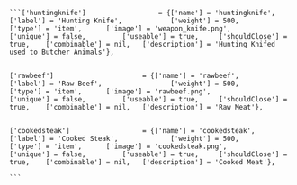 	```['huntingknife'] 			 	 = {['name'] = 'huntingknife', 					['label'] = 'Hunting Knife', 			['weight'] = 500, 		['type'] = 'item', 		['image'] = 'weapon_knife.png', 		['unique'] = false, 		['useable'] = true, 	['shouldClose'] = true,	   ['combinable'] = nil,   ['description'] = 'Hunting Knifed used to Butcher Animals'},
	
    
    ['rawbeef'] 			 	 	 = {['name'] = 'rawbeef', 						['label'] = 'Raw Beef', 				['weight'] = 500, 		['type'] = 'item', 		['image'] = 'rawbeef.png', 				['unique'] = false, 		['useable'] = true, 	['shouldClose'] = true,	   ['combinable'] = nil,   ['description'] = 'Raw Meat'},
	
    
    ['cookedsteak'] 			 	 = {['name'] = 'cookedsteak', 					['label'] = 'Cooked Steak', 			['weight'] = 500, 		['type'] = 'item', 		['image'] = 'cookedsteak.png', 			['unique'] = false, 		['useable'] = true, 	['shouldClose'] = true,	   ['combinable'] = nil,   ['description'] = 'Cooked Meat'},

    ```
		